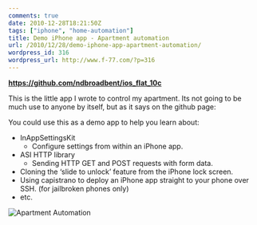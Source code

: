```yaml
---
comments: true
date: 2010-12-28T18:21:50Z
tags: ["iphone", "home-automation"]
title: Demo iPhone app - Apartment automation
url: /2010/12/28/demo-iphone-app-apartment-automation/
wordpress_id: 316
wordpress_url: http://www.f-77.com/?p=316
---
```


<a href="https://github.com/ndbroadbent/ios_flat_10c"><strong>https://github.com/ndbroadbent/ios_flat_10c</strong></a>

This is the little app I wrote to control my apartment. Its not going to be much use to anyone by itself, but as it says on the github page:

You could use this as a demo app to help you learn about:

<ul>
	<li>InAppSettingsKit
<ul>
	<li>Configure settings from within an iPhone app.</li>
</ul>
</li>
	<li>ASI HTTP library
<ul>
	<li>Sending HTTP GET and POST requests with form data.</li>
</ul>
</li>
	<li>Cloning the ‘slide to unlock’ feature from the iPhone lock screen.</li>
	<li>Using capistrano to deploy an iPhone app straight to your phone over SSH. (for jailbroken phones only)</li>
	<li>etc.</li>
</ul>
<img class="lightbox thumb" src="/images/posts/2010/12/photo3.png" alt="Apartment Automation" />
